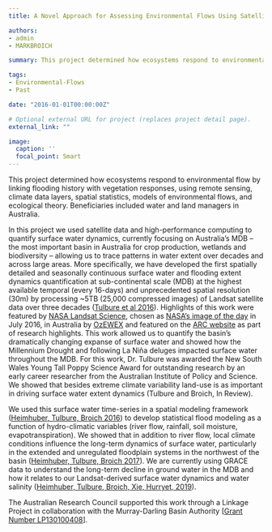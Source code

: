 ```yaml
---
title: A Novel Approach for Assessing Environmental Flows Using Satellite Data

authors:
- admin
- MARKBROICH

summary: This project determined how ecosystems respond to environmental flow by linking flooding history with vegetation responses, using remote sensing, climate data layers, spatial statistics, models of environmental flows, and ecological theory. Beneficiaries included water and land managers in Australia.

tags:
- Environmental-Flows
- Past

date: "2016-01-01T00:00:00Z"

# Optional external URL for project (replaces project detail page).
external_link: ""

image:
  caption: ''
  focal_point: Smart
---
```


This project determined how ecosystems respond to environmental flow by linking flooding history with vegetation responses, using remote sensing, climate data layers, spatial statistics, models of environmental flows, and ecological theory. Beneficiaries included water and land managers in Australia.

In this project we used satellite data and high-performance computing to quantify surface water dynamics, currently focusing on Australia’s MDB – the most important basin in Australia for crop production, wetlands and biodiversity – allowing us to trace patterns in water extent over decades and across large areas. More specifically, we have developed the first spatially detailed and seasonally continuous surface water and flooding extent dynamics quantification at sub-continental scale (MDB) at the highest available temporal (every 16-days) and unprecedented spatial resolution (30m) by processing ~5TB (25,000 compressed images) of Landsat satellite data over three decades (<a href="https://www.sciencedirect.com/science/article/abs/pii/S0034425716300621?via%3Dihub">Tulbure et al 2016</a>). Highlights of this work were featured by <a href="http://landsat.gsfc.nasa.gov/?p=1246">NASA Landsat Science</a>, chosen as <a href="http://earthobservatory.nasa.gov/IOTD/view.php?id=88292">NASA’s image of the day</a> in July 2016, in Australia by <a href="http://ozewex.org/?p=1111">OzEWEX</a> and featured on the <a href="http://www.arc.gov.au/boom-and-bust-water-supplies-southeast-australia">ARC website</a> as part of research highlights. This work allowed us to quantify the basin’s dramatically changing expanse of surface water and showed how the Millennium Drought and following La Niña deluges impacted surface water throughout the MDB. For this work, Dr. Tulbure was awarded the New South Wales Young Tall Poppy Science Award for outstanding research by an early career researcher from the Australian Institute of Policy and Science. We showed that besides extreme climate variability land-use is as important in driving surface water extent dynamics (Tulbure and Broich, In Review).

We used this surface water time-series in a spatial modeling framework (<a href="https://hess.copernicus.org/articles/20/2227/2016/">Heimhuber, Tulbure, Broich 2016</a>) to develop statistical flood modeling as a function of hydro-climatic variables (river flow, rainfall, soil moisture, evapotranspiration). We showed that in addition to river flow, local climate conditions influence the long-term dynamics of surface water, particularly in the extended and unregulated floodplain systems in the northwest of the basin (<a href="https://agupubs.onlinelibrary.wiley.com/doi/abs/10.1002/2016WR019858">Heimhuber, Tulbure, Broich 2017</a>).  We are currently using GRACE data to understand the long-term decline in ground water in the MDB and how it relates to our Landsat-derived surface water dynamics and water salinity (<a href="https://www.sciencedirect.com/science/article/abs/pii/S0303243418310675">Heimhuber, Tulbure, Broich, Xie, Hurryet, 2019</a>).

The Australian Research Council supported this work through a Linkage Project in collaboration with the Murray-Darling Basin Authority [<a href="http://LP130100408">Grant Number LP130100408</a>].